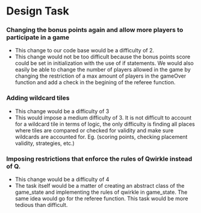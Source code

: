 # Design Task

### Changing the bonus points again and allow more players to participate in a game
- This change to our code base would be a difficulty of 2.
- This change would not be too difficult because the bonus points score could be set in initialization with the use of if statements. We would also easily be able to change the number of players allowed in the game by changing the restriction of a max amount of players in the gameOver function and add a check in the begining of the referee function.

### Adding wildcard tiles
- This change would be a difficulty of 3
- This would impose a medium difficulty of 3. It is not difficult to account for a wildcard tile in terms of logic, the only difficulty is finding all places where tiles are compared or checked for validity and make sure wildcards are accounted for. Eg. (scoring points, checking placement validity, strategies, etc.)

### Imposing restrictions that enforce the rules of Qwirkle instead of Q.
- This change would be a difficulty of 4
- The task itself would be a matter of creating an abstract class of the game_state and implementing the rules of qwirkle in game_state. The same idea would go for the referee function. This task would be more tedious than difficult.